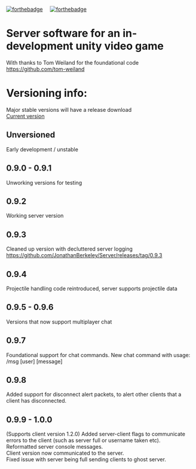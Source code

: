 [![forthebadge](https://forthebadge.com/images/badges/works-on-my-machine.svg)](https://forthebadge.com) &nbsp;&nbsp;&nbsp; [![forthebadge](https://forthebadge.com/images/badges/uses-badges.svg)](https://forthebadge.com)
# Server software for an in-development unity video game
With thanks to Tom Weiland for the foundational code https://github.com/tom-weiland

# Versioning info:
Major stable versions will have a release download     
[Current version](#099---100)

## Unversioned
Early development / unstable

## 0.9.0 - 0.9.1
Unworking versions for testing

## 0.9.2
Working server version

## 0.9.3 
Cleaned up version with decluttered server logging  
https://github.com/JonathanBerkeley/Server/releases/tag/0.9.3

## 0.9.4 
Projectile handling code reintroduced, server supports projectile data

## 0.9.5 - 0.9.6
Versions that now support multiplayer chat

## 0.9.7
Foundational support for chat commands. New chat command with usage:
/msg [user] \[message]

## 0.9.8
Added support for disconnect alert packets, to alert other clients that a client has disconnected.

## 0.9.9 - 1.0.0
(Supports client version 1.2.0)
Added server-client flags to communicate errors to the client (such as server full or username taken etc).    
Reformatted server console messages.   
Client version now communicated to the server.    
Fixed issue with server being full sending clients to ghost server.    
